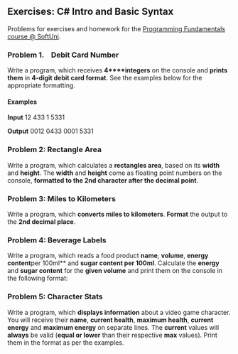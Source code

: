 ## Exercises: C# Intro and Basic Syntax

Problems for exercises and homework for the
[Programming
Fundamentals course @ SoftUni](https://softuni.bg/courses/programming-fundamentals).

### Problem 1.    Debit Card Number

Write a program, which receives **4****integers** on the
console and **prints them** in **4-digit debit card format**. See the
examples below for the appropriate formatting.

#### Examples

 

**Input**
12
433
1
5331

**Output**
0012 0433 0001 5331

### Problem 2: Rectangle Area

Write a program, which calculates a **rectangles area**, based on its **width** and **height**. The **width** and **height** come as floating point numbers
on the console, **formatted to the 2nd character after the decimal point**.

### Problem 3: Miles to Kilometers

Write a program, which **converts miles to kilometers**. **Format** the output to the **2nd decimal place**.

### Problem 4: Beverage Labels

Write a program, which reads a food product
**name**, **volume**, **energy content**per 100ml** and **sugar content per 100ml**. Calculate the **energy** and **sugar content**
for the **given volume** and print them
on the console in the following format:

### Problem 5: Character Stats

Write a program, which **displays information** about a video game character. You will receive
their **name**, **current health**, **maximum
health**, **current energy** and **maximum energy** on separate lines. The **current** values will **always** be valid (**equal or lower** than their respective **max** values). Print them in the format as per the examples.
